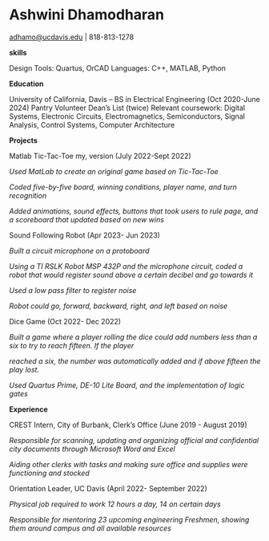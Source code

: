 # Ashwini Dhamodharan
adhamo@ucdavis.edu | 818-813-1278


**skills**

Design Tools: Quartus, OrCAD
Languages: C++, MATLAB, Python


**Education** 

University of California, Davis – BS in Electrical Engineering (Oct 2020-June 2024)
Pantry Volunteer
Dean’s List (twice)
Relevant coursework: Digital Systems, Electronic Circuits, Electromagnetics, Semiconductors, Signal Analysis, Control Systems, Computer Architecture


**Projects**

Matlab Tic-Tac-Toe my, version (July 2022-Sept 2022)

*Used MatLab to create an original game based on Tic-Tac-Toe*

*Coded five-by-five board, winning conditions, player name, and turn recognition*

*Added animations, sound effects, buttons that took users to rule page, and a scoreboard that updated based on new wins*

Sound Following Robot (Apr 2023- Jun 2023)

*Built a circuit microphone on a protoboard*

*Using a TI RSLK Robot MSP 432P and the microphone circuit, coded a robot that would register sound above a certain* 
*decibel and go towards it*

*Used a low pass filter to register noise*

*Robot could go, forward, backward, right, and left based on noise*


Dice Game (Oct 2022- Dec 2022)	

*Built a game where a player rolling the dice could add numbers less than a six to try to reach fifteen. If the player*

*reached a six, the number was automatically added and if above fifteen the play lost.*

*Used Quartus Prime, DE-10 Lite Board, and the implementation of logic gates*

**Experience**

CREST Intern, City of Burbank, Clerk’s Office (June 2019 - August 2019)	

*Responsible for scanning, updating and organizing official and confidential city documents through Microsoft Word and* *Excel*

*Aiding other clerks with tasks and making sure office and supplies were functioning and stocked*

Orientation Leader, UC Davis (April 2022- September 2022)

*Physical job required to work 12 hours a day, 14 on certain days*

*Responsible for mentoring 23 upcoming engineering Freshmen, showing them around campus and all available resources*
